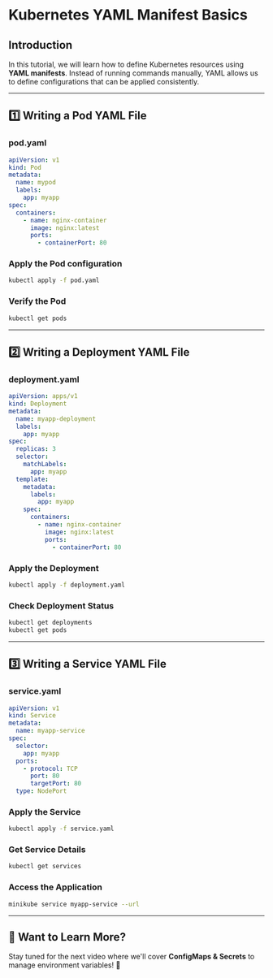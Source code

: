 # Kubernetes YAML Manifest Basics

## **Introduction**
In this tutorial, we will learn how to define Kubernetes resources using **YAML manifests**. Instead of running commands manually, YAML allows us to define configurations that can be applied consistently.

---

## **1️⃣ Writing a Pod YAML File**
### **pod.yaml**
```yaml
apiVersion: v1
kind: Pod
metadata:
  name: mypod
  labels:
    app: myapp
spec:
  containers:
    - name: nginx-container
      image: nginx:latest
      ports:
        - containerPort: 80
```
### **Apply the Pod configuration**
```sh
kubectl apply -f pod.yaml
```
### **Verify the Pod**
```sh
kubectl get pods
```

---

## **2️⃣ Writing a Deployment YAML File**
### **deployment.yaml**
```yaml
apiVersion: apps/v1
kind: Deployment
metadata:
  name: myapp-deployment
  labels:
    app: myapp
spec:
  replicas: 3
  selector:
    matchLabels:
      app: myapp
  template:
    metadata:
      labels:
        app: myapp
    spec:
      containers:
        - name: nginx-container
          image: nginx:latest
          ports:
            - containerPort: 80
```
### **Apply the Deployment**
```sh
kubectl apply -f deployment.yaml
```
### **Check Deployment Status**
```sh
kubectl get deployments
kubectl get pods
```

---

## **3️⃣ Writing a Service YAML File**
### **service.yaml**
```yaml
apiVersion: v1
kind: Service
metadata:
  name: myapp-service
spec:
  selector:
    app: myapp
  ports:
    - protocol: TCP
      port: 80
      targetPort: 80
  type: NodePort
```
### **Apply the Service**
```sh
kubectl apply -f service.yaml
```
### **Get Service Details**
```sh
kubectl get services
```
### **Access the Application**
```sh
minikube service myapp-service --url
```

---

## **🎥 Want to Learn More?**
Stay tuned for the next video where we'll cover **ConfigMaps & Secrets** to manage environment variables! 🚀

